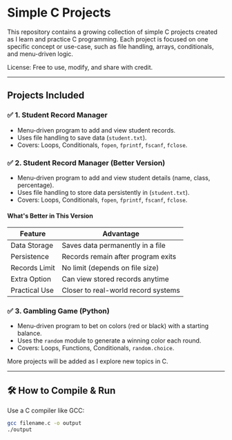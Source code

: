# Simple C Projects

This repository contains a growing collection of simple C projects created as I learn and practice C programming. Each project is focused on one specific concept or use-case, such as file handling, arrays, conditionals, and menu-driven logic.

License: Free to use, modify, and share with credit.


---

##  Projects Included

### ✅ 1. Student Record Manager
- Menu-driven program to add and view student records.
- Uses file handling to save data (`student.txt`).
- Covers: Loops, Conditionals, `fopen`, `fprintf`, `fscanf`, `fclose`.

### ✅ 2. Student Record Manager (Better Version)
- Menu-driven program to add and view student details (name, class, percentage).
- Uses file handling to store data persistently in (`student.txt`).
- Covers: Loops, Conditionals, `fopen`, `fprintf`, `fscanf`, `fclose`.

####  What's Better in This Version
| Feature            | Advantage                           |
|--------------------|-------------------------------------|
| Data Storage       | Saves data permanently in a file    |
| Persistence        | Records remain after program exits  |
| Records Limit      | No limit (depends on file size)     |
| Extra Option       | Can view stored records anytime     |
| Practical Use      | Closer to real-world record systems |


### ✅ 3. Gambling Game (Python)
- Menu-driven program to bet on colors (red or black) with a starting balance.
- Uses the `random` module to generate a winning color each round.
- Covers: Loops, Functions, Conditionals, `random.choice`.

More projects will be added as I explore new topics in C.

---

## 🛠️ How to Compile & Run

Use a C compiler like GCC:

```bash
gcc filename.c -o output
./output
